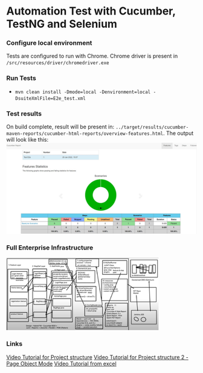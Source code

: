 # Automation Test with Cucumber, TestNG and Selenium

### Configure local environment
Tests are configured to run with Chrome. Chrome driver is present in `/src/resources/driver/chromedriver.exe`

### Run Tests
- `mvn clean install -Dmode=local -Denvironment=local -DsuiteXmlFile=E2e_test.xml`

### Test results
On build complete, result will be present in: `../target/results/cucumber-maven-reports/cucumber-html-reports/overview-features.html`.
The output will look like this:  ![Cucumber Result](./src/resources/img/cucumber_result.JPG)

### Full Enterprise Infrastructure
<img src="./src/resources/img/full_infrastructure.JPG" width="80%" height="auto">


### Links
[Video Tutorial for Project structure](https://www.youtube.com/watch?v=7teAbPGyq2I)
[Video Tutorial for Project structure 2 - Page Object Mode](https://www.youtube.com/watch?v=LxJzeiTQGoE)
[Video Tutorial from excel](https://www.youtube.com/watch?v=9uxlY_IPIY8)